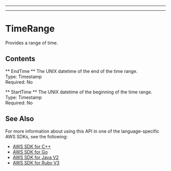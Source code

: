 --------

--------

# TimeRange<a name="API_TimeRange"></a>

Provides a range of time\.

## Contents<a name="API_TimeRange_Contents"></a>

 ** EndTime **   <a name="Kendra-Type-TimeRange-EndTime"></a>
The UNIX datetime of the end of the time range\.  
Type: Timestamp  
Required: No

 ** StartTime **   <a name="Kendra-Type-TimeRange-StartTime"></a>
The UNIX datetime of the beginning of the time range\.  
Type: Timestamp  
Required: No

## See Also<a name="API_TimeRange_SeeAlso"></a>

For more information about using this API in one of the language\-specific AWS SDKs, see the following:
+  [AWS SDK for C\+\+](https://docs.aws.amazon.com/goto/SdkForCpp/kendra-2019-02-03/TimeRange) 
+  [AWS SDK for Go](https://docs.aws.amazon.com/goto/SdkForGoV1/kendra-2019-02-03/TimeRange) 
+  [AWS SDK for Java V2](https://docs.aws.amazon.com/goto/SdkForJavaV2/kendra-2019-02-03/TimeRange) 
+  [AWS SDK for Ruby V3](https://docs.aws.amazon.com/goto/SdkForRubyV3/kendra-2019-02-03/TimeRange) 